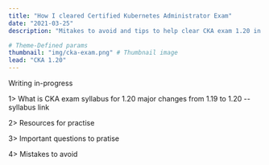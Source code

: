 ```yaml
---
title: "How I cleared Certified Kubernetes Administrator Exam"
date: "2021-03-25"
description: "Mitakes to avoid and tips to help clear CKA exam 1.20 in 2021"

# Theme-Defined params
thumbnail: "img/cka-exam.png" # Thumbnail image
lead: "CKA 1.20"
---
```


Writing in-progress

1> What is CKA exam syllabus for 1.20 
major changes from 1.19 to 1.20
-- syllabus link


2> Resources for practise


3> Important questions to pratise


4> Mistakes to avoid



